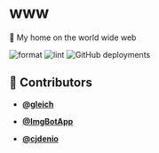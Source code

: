 <!-- DO NOT REMOVE - contributor_list:data:start:["gleich", "ImgBotApp", "cjdenio"]:end -->

# www

🏡 My home on the world wide web

![format](https://github.com/gleich/www/workflows/format/badge.svg)
![lint](https://github.com/gleich/www/workflows/lint/badge.svg)
![GitHub deployments](https://img.shields.io/github/deployments/gleich/www/production?label=Deployment&logo=vercel)

<!-- DO NOT REMOVE - contributor_list:start -->

## 👥 Contributors

- **[@gleich](https://github.com/gleich)**

- **[@ImgBotApp](https://github.com/ImgBotApp)**

- **[@cjdenio](https://github.com/cjdenio)**

<!-- DO NOT REMOVE - contributor_list:end -->
